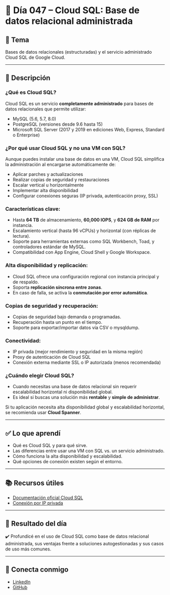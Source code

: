 # 📅 Día 047 – Cloud SQL: Base de datos relacional administrada

## 📌 Tema

Bases de datos relacionales (estructuradas) y el servicio administrado Cloud SQL de Google Cloud.

---

## 📘 Descripción

### ¿Qué es Cloud SQL?

Cloud SQL es un servicio **completamente administrado** para bases de datos relacionales que permite utilizar:

- MySQL (5.6, 5.7, 8.0)
- PostgreSQL (versiones desde 9.6 hasta 15)
- Microsoft SQL Server (2017 y 2019 en ediciones Web, Express, Standard o Enterprise)

### ¿Por qué usar Cloud SQL y no una VM con SQL?

Aunque puedes instalar una base de datos en una VM, Cloud SQL simplifica la administración al encargarse automáticamente de:

- Aplicar parches y actualizaciones
- Realizar copias de seguridad y restauraciones
- Escalar vertical u horizontalmente
- Implementar alta disponibilidad
- Configurar conexiones seguras (IP privada, autenticación proxy, SSL)

### Características clave:

- Hasta **64 TB** de almacenamiento, **60,000 IOPS**, y **624 GB de RAM** por instancia.
- Escalamiento vertical (hasta 96 vCPUs) y horizontal (con réplicas de lectura).
- Soporte para herramientas externas como SQL Workbench, Toad, y controladores estándar de MySQL.
- Compatibilidad con App Engine, Cloud Shell y Google Workspace.

### Alta disponibilidad y replicación:

- Cloud SQL ofrece una configuración regional con instancia principal y de respaldo.
- Soporta **replicación síncrona entre zonas**.
- En caso de falla, se activa la **conmutación por error automática**.

### Copias de seguridad y recuperación:

- Copias de seguridad bajo demanda o programadas.
- Recuperación hasta un punto en el tiempo.
- Soporte para exportar/importar datos vía CSV o mysqldump.

### Conectividad:

- IP privada (mejor rendimiento y seguridad en la misma región)
- Proxy de autenticación de Cloud SQL
- Conexión externa mediante SSL o IP autorizada (menos recomendada)

### ¿Cuándo elegir Cloud SQL?

- Cuando necesitas una base de datos relacional sin requerir escalabilidad horizontal ni disponibilidad global.
- Es ideal si buscas una solución más **rentable** y **simple de administrar**.

Si tu aplicación necesita alta disponibilidad global y escalabilidad horizontal, se recomienda usar **Cloud Spanner**.

---

## ✅ Lo que aprendí

- Qué es Cloud SQL y para qué sirve.
- Las diferencias entre usar una VM con SQL vs. un servicio administrado.
- Cómo funciona la alta disponibilidad y escalabilidad.
- Qué opciones de conexión existen según el entorno.

---

## 📚 Recursos útiles

- [Documentación oficial Cloud SQL](https://cloud.google.com/sql/docs)
- [Conexión por IP privada](https://cloud.google.com/sql/docs/mysql/private-ip)

---

## 🌟 Resultado del día

✔️ Profundicé en el uso de Cloud SQL como base de datos relacional administrada, sus ventajas frente a soluciones autogestionadas y sus casos de uso más comunes.

---

## 🤝 Conecta conmigo

- [LinkedIn](https://www.linkedin.com/in/luis-felipe-carrasco/)
- [GitHub](https://github.com/pipeddev/100-dia-de-cloud)
